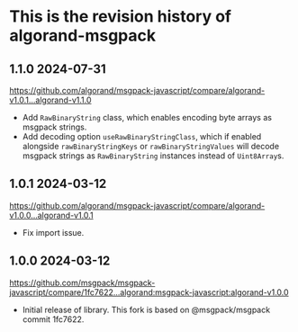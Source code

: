 # This is the revision history of algorand-msgpack

## 1.1.0 2024-07-31

https://github.com/algorand/msgpack-javascript/compare/algorand-v1.0.1...algorand-v1.1.0

- Add `RawBinaryString` class, which enables encoding byte arrays as msgpack strings.
- Add decoding option `useRawBinaryStringClass`, which if enabled alongside `rawBinaryStringKeys` or `rawBinaryStringValues` will decode msgpack strings as `RawBinaryString` instances instead of `Uint8Array`s.

## 1.0.1 2024-03-12

https://github.com/algorand/msgpack-javascript/compare/algorand-v1.0.0...algorand-v1.0.1

- Fix import issue.

## 1.0.0 2024-03-12

https://github.com/msgpack/msgpack-javascript/compare/1fc7622...algorand:msgpack-javascript:algorand-v1.0.0

- Initial release of library. This fork is based on @msgpack/msgpack commit 1fc7622.
